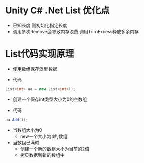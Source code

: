 # Unity C# .Net List 优化点
- 已知长度 则初始化指定长度
- 调用多次Remove会导致内存浪费 调用TrimExcess释放多余内存



# List代码实现原理
- 使用数组保存泛型数据


- 代码
```c#
List<int> aa = new List<int>();
```
 - 创建一个保存int类型大小为0的空数组


- 代码
```c#
aa.Add(i);
```
 - 当数组大小为0
   - new一个大小为4的数组
 - 当数组已满时
   - 创建一个新的数组大小为当前的2倍
   - 拷贝数据到新的数组中



